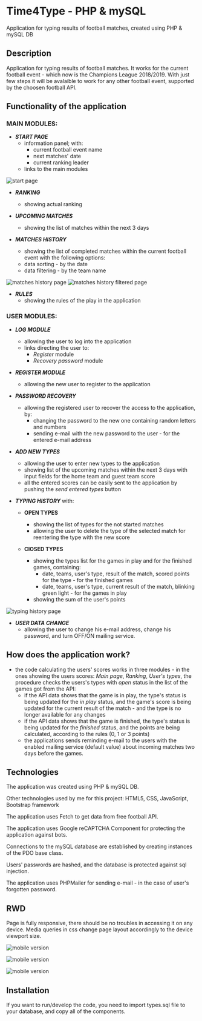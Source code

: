 # Time4Type - PHP & mySQL
Application for typing results of football matches, created using PHP & mySQL DB

## Description
Application for typing results of football matches. It works for the current football event - which now is the Champions League 2018/2019. With just few steps it will be avalaible to work for any other football event, supported by the choosen football API.

## Functionality of the application

### MAIN MODULES:

* **_START PAGE_**
  - information panel; with:
    - current football event name
    - next matches' date
    - current ranking leader
  - links to the main modules

![start page](https://s5.ifotos.pl/img/0t04jpg_qwqhwha.jpg "start page")

* **_RANKING_**
  - showing actual ranking

* **_UPCOMING MATCHES_**
  - showing the list of matches within the next 3 days

* **_MATCHES HISTORY_**
  - showing the list of completed matches within the current football event
  with the following options:
  - data sorting - by the date
  - data filtering - by the team name

![matches history page](https://s10.ifotos.pl/img/0t00jpg_qwqhwhq.jpg "matches history")
![matches history filtered page](https://s2.ifotos.pl/img/0t02jpg_qwqhwrp.jpg "matches history filtered")

* **_RULES_**
  - showing the rules of the play in the application


### USER MODULES:

* **_LOG MODULE_**
  - allowing the user to log into the application
  - links directing the user to:
    - _Register_ module
    - _Recovery password_ module

* **_REGISTER MODULE_**
  - allowing the new user to register to the application

* **_PASSWORD RECOVERY_**
  - allowing the registered user to recover the access to the application, by:
    - changing the password to the new one containing random letters and numbers
    - sending e-mail with the new password to the user - for the entered e-mail address

* **_ADD NEW TYPES_**
  - allowing the user to enter new types to the application
  - showing list of the upcoming matches within the next 3 days with input fields for the home team and guest team score
  - all the entered scores can be easily sent to the application by pushing the _send entered types_ button

* **_TYPING HISTORY_** with:

  - **OPEN TYPES**
    - showing the list of types for the not started matches
    - allowing the user to delete the type of the selected match for reentering the type with the new score

  - **ClOSED TYPES**
    - showing the types list for the games in play and for the finished games, containing:
      - date, teams, user's type, result of the match, scored points for the type - for the finished games
      - date, teams, user's type, current result of the match, blinking green light - for the games in play
    - showing the sum of the user's points

![typing history page](https://s10.ifotos.pl/img/0t03jpg_qwqhwrh.jpg "typing history page")

* **_USER DATA CHANGE_**
  - allowing the user to change his e-mail address, change his password, and turn OFF/ON mailing service. 


## How does the application work?

  - the code calculating the users' scores works in three modules - in the ones showing the users scores: _Main page_, _Ranking_, _User's types_, the procedure checks the users's types with _open_ status in the list of the games got from the API: 
    - if the API data shows that the game is in play, the type's status is being updated for the _in play_ status, and the game's score is being updated for the current result of the match - and the type is no longer available for any changes
    - if the API data shows that the game is finished, the type's status is being updated for the _finished_ status, and the points are being calculated, according to the rules (0, 1 or 3 points)
    - the applications sends reminding e-mail to the users with the enabled mailing service (default value) about incoming matches two days before the games.


## Technologies

The application was created using PHP & mySQL DB.

Other technologies used by me for this project: HTML5, CSS, JavaScript, Bootstrap framework

The application uses Fetch to get data from free football API. 

The application uses Google reCAPTCHA Component for protecting the application against bots.

Connections to the mySQL database are established by creating instances of the PDO base class.

Users' passwords are hashed, and the database is protected against sql injection.

The application uses PHPMailer for sending e-mail - in the case of user's forgotten password.

## RWD

Page is fully responsive, there should be no troubles in accessing it on any device. Media queries in css change page layout accordingly to the device viewport size.

![mobile version](https://s5.ifotos.pl/img/m01jpg_qwqhwrr.jpg "mobile version")

![mobile version](https://s5.ifotos.pl/img/m03jpg_qwqhwrx.jpg "mobile version")

![mobile version](https://s2.ifotos.pl/img/m02jpg_qwqhwre.jpg "mobile version")

## Installation

If you want to run/develop the code, you need to import types.sql file to your database, and copy all of the components.



